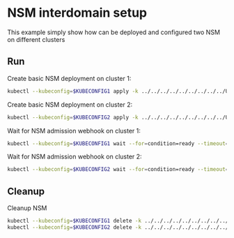 # NSM interdomain setup


This example simply show how can be deployed and configured two NSM on different clusters

## Run

Create basic NSM deployment on cluster 1:

```bash
kubectl --kubeconfig=$KUBECONFIG1 apply -k ../../../../../../../../../Users/user/repos/NSM/deployments-k8s/examples/interdomain/nsm/cluster1
```

Create basic NSM deployment on cluster 2:

```bash
kubectl --kubeconfig=$KUBECONFIG2 apply -k ../../../../../../../../../Users/user/repos/NSM/deployments-k8s/examples/interdomain/nsm/cluster2
```

Wait for NSM admission webhook on cluster 1:

```bash
kubectl --kubeconfig=$KUBECONFIG1 wait --for=condition=ready --timeout=1m pod -n nsm-system -l app=admission-webhook-k8s
```

Wait for NSM admission webhook on cluster 2:

```bash
kubectl --kubeconfig=$KUBECONFIG2 wait --for=condition=ready --timeout=1m pod -n nsm-system -l app=admission-webhook-k8s
```

## Cleanup

Cleanup NSM
```bash
kubectl --kubeconfig=$KUBECONFIG1 delete -k ../../../../../../../../../Users/user/repos/NSM/deployments-k8s/examples/interdomain/nsm/cluster1
kubectl --kubeconfig=$KUBECONFIG2 delete -k ../../../../../../../../../Users/user/repos/NSM/deployments-k8s/examples/interdomain/nsm/cluster2
```
